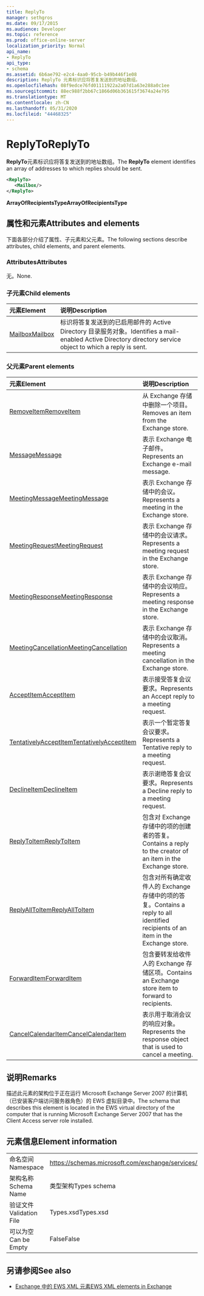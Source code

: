```yaml
---
title: ReplyTo
manager: sethgros
ms.date: 09/17/2015
ms.audience: Developer
ms.topic: reference
ms.prod: office-online-server
localization_priority: Normal
api_name:
- ReplyTo
api_type:
- schema
ms.assetid: 6b6ae792-e2c4-4aa0-95cb-b49b446f1e08
description: ReplyTo 元素标识应将答复发送到的地址数组。
ms.openlocfilehash: 08f9edce76fd01111922a2a07d1a63e288a0c1ee
ms.sourcegitcommit: 88ec988f2bb67c1866d06b361615f3674a24e795
ms.translationtype: MT
ms.contentlocale: zh-CN
ms.lasthandoff: 05/31/2020
ms.locfileid: "44468325"
---
```

# <a name="replyto"></a><span data-ttu-id="4a43c-103">ReplyTo</span><span class="sxs-lookup"><span data-stu-id="4a43c-103">ReplyTo</span></span>

<span data-ttu-id="4a43c-104">**ReplyTo**元素标识应将答复发送到的地址数组。</span><span class="sxs-lookup"><span data-stu-id="4a43c-104">The **ReplyTo** element identifies an array of addresses to which replies should be sent.</span></span> 
  
```xml
<ReplyTo>
   <Mailbox/>
</ReplyTo>
```

 <span data-ttu-id="4a43c-105">**ArrayOfRecipientsType**</span><span class="sxs-lookup"><span data-stu-id="4a43c-105">**ArrayOfRecipientsType**</span></span>
## <a name="attributes-and-elements"></a><span data-ttu-id="4a43c-106">属性和元素</span><span class="sxs-lookup"><span data-stu-id="4a43c-106">Attributes and elements</span></span>

<span data-ttu-id="4a43c-107">下面各部分介绍了属性、子元素和父元素。</span><span class="sxs-lookup"><span data-stu-id="4a43c-107">The following sections describe attributes, child elements, and parent elements.</span></span>
  
### <a name="attributes"></a><span data-ttu-id="4a43c-108">Attributes</span><span class="sxs-lookup"><span data-stu-id="4a43c-108">Attributes</span></span>

<span data-ttu-id="4a43c-109">无。</span><span class="sxs-lookup"><span data-stu-id="4a43c-109">None.</span></span>
  
### <a name="child-elements"></a><span data-ttu-id="4a43c-110">子元素</span><span class="sxs-lookup"><span data-stu-id="4a43c-110">Child elements</span></span>

|<span data-ttu-id="4a43c-111">**元素**</span><span class="sxs-lookup"><span data-stu-id="4a43c-111">**Element**</span></span>|<span data-ttu-id="4a43c-112">**说明**</span><span class="sxs-lookup"><span data-stu-id="4a43c-112">**Description**</span></span>|
|:-----|:-----|
|[<span data-ttu-id="4a43c-113">Mailbox</span><span class="sxs-lookup"><span data-stu-id="4a43c-113">Mailbox</span></span>](mailbox.md) <br/> |<span data-ttu-id="4a43c-114">标识将答复发送到的已启用邮件的 Active Directory 目录服务对象。</span><span class="sxs-lookup"><span data-stu-id="4a43c-114">Identifies a mail-enabled Active Directory directory service object to which a reply is sent.</span></span>  <br/> |
   
### <a name="parent-elements"></a><span data-ttu-id="4a43c-115">父元素</span><span class="sxs-lookup"><span data-stu-id="4a43c-115">Parent elements</span></span>

|<span data-ttu-id="4a43c-116">**元素**</span><span class="sxs-lookup"><span data-stu-id="4a43c-116">**Element**</span></span>|<span data-ttu-id="4a43c-117">**说明**</span><span class="sxs-lookup"><span data-stu-id="4a43c-117">**Description**</span></span>|
|:-----|:-----|
|[<span data-ttu-id="4a43c-118">RemoveItem</span><span class="sxs-lookup"><span data-stu-id="4a43c-118">RemoveItem</span></span>](removeitem.md) <br/> |<span data-ttu-id="4a43c-119">从 Exchange 存储中删除一个项目。</span><span class="sxs-lookup"><span data-stu-id="4a43c-119">Removes an item from the Exchange store.</span></span>  <br/> |
|[<span data-ttu-id="4a43c-120">Message</span><span class="sxs-lookup"><span data-stu-id="4a43c-120">Message</span></span>](message-ex15websvcsotherref.md) <br/> |<span data-ttu-id="4a43c-121">表示 Exchange 电子邮件。</span><span class="sxs-lookup"><span data-stu-id="4a43c-121">Represents an Exchange e-mail message.</span></span>  <br/> |
|[<span data-ttu-id="4a43c-122">MeetingMessage</span><span class="sxs-lookup"><span data-stu-id="4a43c-122">MeetingMessage</span></span>](meetingmessage.md) <br/> |<span data-ttu-id="4a43c-123">表示 Exchange 存储中的会议。</span><span class="sxs-lookup"><span data-stu-id="4a43c-123">Represents a meeting in the Exchange store.</span></span>  <br/> |
|[<span data-ttu-id="4a43c-124">MeetingRequest</span><span class="sxs-lookup"><span data-stu-id="4a43c-124">MeetingRequest</span></span>](meetingrequest.md) <br/> |<span data-ttu-id="4a43c-125">表示 Exchange 存储中的会议请求。</span><span class="sxs-lookup"><span data-stu-id="4a43c-125">Represents a meeting request in the Exchange store.</span></span>  <br/> |
|[<span data-ttu-id="4a43c-126">MeetingResponse</span><span class="sxs-lookup"><span data-stu-id="4a43c-126">MeetingResponse</span></span>](meetingresponse.md) <br/> |<span data-ttu-id="4a43c-127">表示 Exchange 存储中的会议响应。</span><span class="sxs-lookup"><span data-stu-id="4a43c-127">Represents a meeting response in the Exchange store.</span></span>  <br/> |
|[<span data-ttu-id="4a43c-128">MeetingCancellation</span><span class="sxs-lookup"><span data-stu-id="4a43c-128">MeetingCancellation</span></span>](meetingcancellation.md) <br/> |<span data-ttu-id="4a43c-129">表示 Exchange 存储中的会议取消。</span><span class="sxs-lookup"><span data-stu-id="4a43c-129">Represents a meeting cancellation in the Exchange store.</span></span>  <br/> |
|[<span data-ttu-id="4a43c-130">AcceptItem</span><span class="sxs-lookup"><span data-stu-id="4a43c-130">AcceptItem</span></span>](acceptitem.md) <br/> |<span data-ttu-id="4a43c-131">表示接受答复会议要求。</span><span class="sxs-lookup"><span data-stu-id="4a43c-131">Represents an Accept reply to a meeting request.</span></span>  <br/> |
|[<span data-ttu-id="4a43c-132">TentativelyAcceptItem</span><span class="sxs-lookup"><span data-stu-id="4a43c-132">TentativelyAcceptItem</span></span>](tentativelyacceptitem.md) <br/> |<span data-ttu-id="4a43c-133">表示一个暂定答复会议要求。</span><span class="sxs-lookup"><span data-stu-id="4a43c-133">Represents a Tentative reply to a meeting request.</span></span>  <br/> |
|[<span data-ttu-id="4a43c-134">DeclineItem</span><span class="sxs-lookup"><span data-stu-id="4a43c-134">DeclineItem</span></span>](declineitem.md) <br/> |<span data-ttu-id="4a43c-135">表示谢绝答复会议要求。</span><span class="sxs-lookup"><span data-stu-id="4a43c-135">Represents a Decline reply to a meeting request.</span></span>  <br/> |
|[<span data-ttu-id="4a43c-136">ReplyToItem</span><span class="sxs-lookup"><span data-stu-id="4a43c-136">ReplyToItem</span></span>](replytoitem.md) <br/> |<span data-ttu-id="4a43c-137">包含对 Exchange 存储中的项的创建者的答复。</span><span class="sxs-lookup"><span data-stu-id="4a43c-137">Contains a reply to the creator of an item in the Exchange store.</span></span>  <br/> |
|[<span data-ttu-id="4a43c-138">ReplyAllToItem</span><span class="sxs-lookup"><span data-stu-id="4a43c-138">ReplyAllToItem</span></span>](replyalltoitem.md) <br/> |<span data-ttu-id="4a43c-139">包含对所有确定收件人的 Exchange 存储中的项的答复。</span><span class="sxs-lookup"><span data-stu-id="4a43c-139">Contains a reply to all identified recipients of an item in the Exchange store.</span></span>  <br/> |
|[<span data-ttu-id="4a43c-140">ForwardItem</span><span class="sxs-lookup"><span data-stu-id="4a43c-140">ForwardItem</span></span>](forwarditem.md) <br/> |<span data-ttu-id="4a43c-141">包含要转发给收件人的 Exchange 存储区项。</span><span class="sxs-lookup"><span data-stu-id="4a43c-141">Contains an Exchange store item to forward to recipients.</span></span>  <br/> |
|[<span data-ttu-id="4a43c-142">CancelCalendarItem</span><span class="sxs-lookup"><span data-stu-id="4a43c-142">CancelCalendarItem</span></span>](cancelcalendaritem.md) <br/> |<span data-ttu-id="4a43c-143">表示用于取消会议的响应对象。</span><span class="sxs-lookup"><span data-stu-id="4a43c-143">Represents the response object that is used to cancel a meeting.</span></span>  <br/> |
   
## <a name="remarks"></a><span data-ttu-id="4a43c-144">说明</span><span class="sxs-lookup"><span data-stu-id="4a43c-144">Remarks</span></span>

<span data-ttu-id="4a43c-145">描述此元素的架构位于正在运行 Microsoft Exchange Server 2007 的计算机（已安装客户端访问服务器角色）的 EWS 虚拟目录中。</span><span class="sxs-lookup"><span data-stu-id="4a43c-145">The schema that describes this element is located in the EWS virtual directory of the computer that is running Microsoft Exchange Server 2007 that has the Client Access server role installed.</span></span>
  
## <a name="element-information"></a><span data-ttu-id="4a43c-146">元素信息</span><span class="sxs-lookup"><span data-stu-id="4a43c-146">Element information</span></span>

|||
|:-----|:-----|
|<span data-ttu-id="4a43c-147">命名空间</span><span class="sxs-lookup"><span data-stu-id="4a43c-147">Namespace</span></span>  <br/> |https://schemas.microsoft.com/exchange/services/2006/types  <br/> |
|<span data-ttu-id="4a43c-148">架构名称</span><span class="sxs-lookup"><span data-stu-id="4a43c-148">Schema Name</span></span>  <br/> |<span data-ttu-id="4a43c-149">类型架构</span><span class="sxs-lookup"><span data-stu-id="4a43c-149">Types schema</span></span>  <br/> |
|<span data-ttu-id="4a43c-150">验证文件</span><span class="sxs-lookup"><span data-stu-id="4a43c-150">Validation File</span></span>  <br/> |<span data-ttu-id="4a43c-151">Types.xsd</span><span class="sxs-lookup"><span data-stu-id="4a43c-151">Types.xsd</span></span>  <br/> |
|<span data-ttu-id="4a43c-152">可以为空</span><span class="sxs-lookup"><span data-stu-id="4a43c-152">Can be Empty</span></span>  <br/> |<span data-ttu-id="4a43c-153">False</span><span class="sxs-lookup"><span data-stu-id="4a43c-153">False</span></span>  <br/> |
   
## <a name="see-also"></a><span data-ttu-id="4a43c-154">另请参阅</span><span class="sxs-lookup"><span data-stu-id="4a43c-154">See also</span></span>



- [<span data-ttu-id="4a43c-155">Exchange 中的 EWS XML 元素</span><span class="sxs-lookup"><span data-stu-id="4a43c-155">EWS XML elements in Exchange</span></span>](ews-xml-elements-in-exchange.md)

